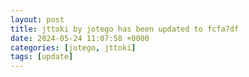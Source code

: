 ```yaml
---
layout: post
title: jttoki by jotego has been updated to fcfa7df
date: 2024-05-24 11:07:58 +0000
categories: [jotego, jttoki]
tags: [update]
---
```


